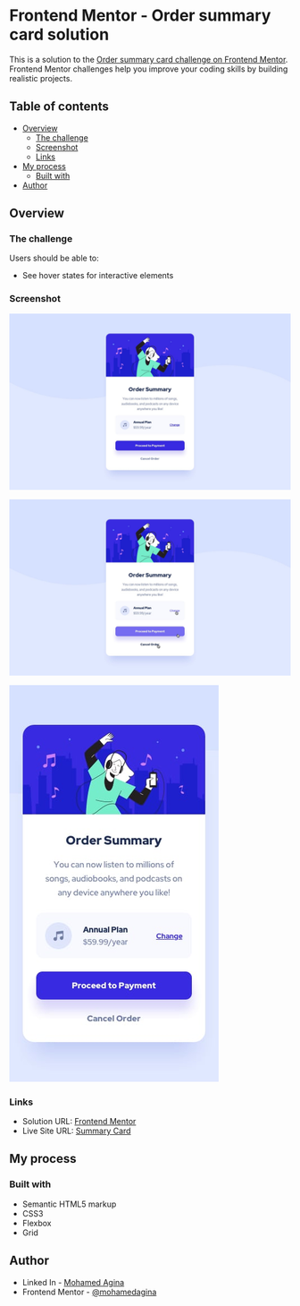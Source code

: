 # Frontend Mentor - Order summary card solution

This is a solution to the [Order summary card challenge on Frontend Mentor](https://www.frontendmentor.io/challenges/order-summary-component-QlPmajDUj). Frontend Mentor challenges help you improve your coding skills by building realistic projects.

## Table of contents

- [Overview](#overview)
  - [The challenge](#the-challenge)
  - [Screenshot](#screenshot)
  - [Links](#links)
- [My process](#my-process)
  - [Built with](#built-with)
- [Author](#author)

## Overview

### The challenge

Users should be able to:

- See hover states for interactive elements

### Screenshot

![Desktop screenshot for the Order summary card coding challenge](./design/desktop-design.jpg)

![Desktop screenshot for the Order summary card coding challenge - Active states](./design/active-states.jpg)

![Mobile screenshot for the Order summary card coding challenge - Active states](./design/mobile-design.jpg)

### Links

- Solution URL: [Frontend Mentor](https://www.frontendmentor.io/solutions/order-summary-component-cEpZmt7sju)
- Live Site URL: [Summary Card](https://order-summary-mohamedagina.vercel.app/)

## My process

### Built with

- Semantic HTML5 markup
- CSS3
- Flexbox
- Grid

## Author

- Linked In - [Mohamed Agina](https://www.linkedin.com/in/mohamed-agina-647510140/)
- Frontend Mentor - [@mohamedagina](https://www.frontendmentor.io/profile/mohamedagina)
